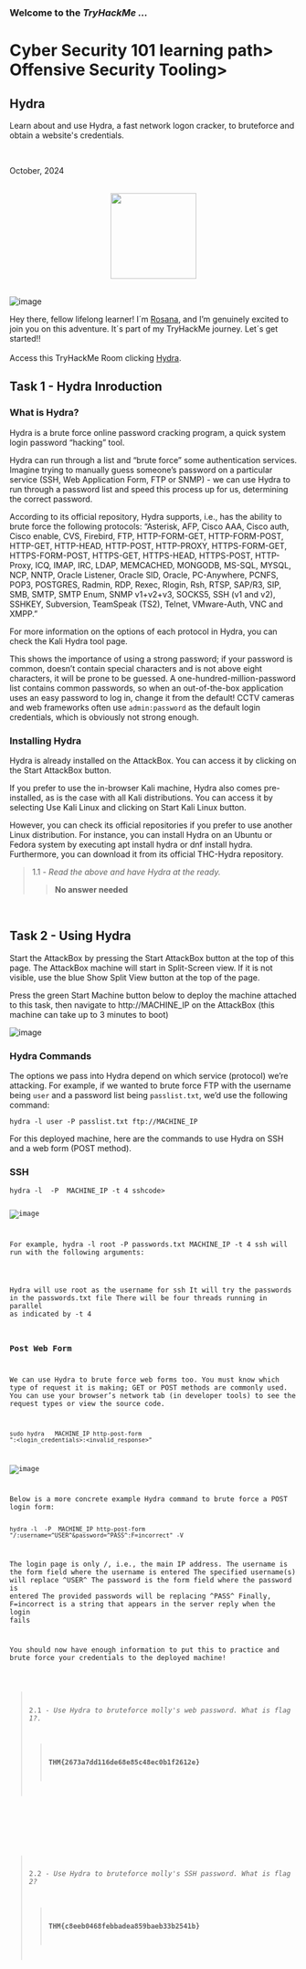 <h3> Welcome to the <em>TryHackMe ...</em></h3>
<h1>Cyber Security 101 learning path> Offensive Security Tooling></h1>
<h2>Hydra</h2>
<p>Learn about and use Hydra, a fast network logon cracker, to bruteforce and obtain a website's credentials.</p><br>
<p>October, 2024<br></p><br>


<div style="display: flex; justify-content: center; align-items: center;">
    <img src="https://github.com/user-attachments/assets/cd7a3490-73c1-4b20-8622-63942211fa83" width="150px" height="150px"/>
</div>
<br>

![image](https://github.com/user-attachments/assets/001f7975-33ea-4ca2-8a1f-e217aedf0778)



<p>Hey there, fellow lifelong learner! I´m <a href="https://www.linkedin.com/in/rosanafssantos/">Rosana</a>, and I’m genuinely excited to join you on this adventure. It´s part of my TryHackMe journey. Let´s get started!!<br><br>
Access this TryHackMe Room clicking <a href="https://tryhackme.com/r/room/hydra">Hydra</a>.</p>

<h2>Task 1 - Hydra Inroduction</h2>
<h3>What is Hydra?</h3>

<p>Hydra is a brute force online password cracking program, a quick system login password “hacking” tool.<br>

Hydra can run through a list and “brute force” some authentication services. Imagine trying to manually guess someone’s password on a particular service (SSH, Web Application Form, FTP or SNMP) - we can use Hydra to run through a password list and speed this process up for us, determining the correct password.<br>

According to its official repository, Hydra supports, i.e., has the ability to brute force the following protocols: “Asterisk, AFP, Cisco AAA, Cisco auth, Cisco enable, CVS, Firebird, FTP, HTTP-FORM-GET, HTTP-FORM-POST, HTTP-GET, HTTP-HEAD, HTTP-POST, HTTP-PROXY, HTTPS-FORM-GET, HTTPS-FORM-POST, HTTPS-GET, HTTPS-HEAD, HTTPS-POST, HTTP-Proxy, ICQ, IMAP, IRC, LDAP, MEMCACHED, MONGODB, MS-SQL, MYSQL, NCP, NNTP, Oracle Listener, Oracle SID, Oracle, PC-Anywhere, PCNFS, POP3, POSTGRES, Radmin, RDP, Rexec, Rlogin, Rsh, RTSP, SAP/R3, SIP, SMB, SMTP, SMTP Enum, SNMP v1+v2+v3, SOCKS5, SSH (v1 and v2), SSHKEY, Subversion, TeamSpeak (TS2), Telnet, VMware-Auth, VNC and XMPP.”<br>

For more information on the options of each protocol in Hydra, you can check the Kali Hydra tool page.<br>

This shows the importance of using a strong password; if your password is common, doesn’t contain special characters and is not above eight characters, it will be prone to be guessed. A one-hundred-million-password list contains common passwords, so when an out-of-the-box application uses an easy password to log in, change it from the default! CCTV cameras and web frameworks often use <code>admin:password</code> as the default login credentials, which is obviously not strong enough.</p>

<h3>Installing Hydra</h3>
<p>Hydra is already installed on the AttackBox. You can access it by clicking on the Start AttackBox button.<br>

If you prefer to use the in-browser Kali machine, Hydra also comes pre-installed, as is the case with all Kali distributions. You can access it by selecting Use Kali Linux and clicking on Start Kali Linux button.<br>

However, you can check its official repositories if you prefer to use another Linux distribution. For instance, you can install Hydra on an Ubuntu or Fedora system by executing apt install hydra or dnf install hydra. Furthermore, you can download it from its official THC-Hydra repository.</p>

> 1.1 - <em>Read the above and have Hydra at the ready.</em><br>
>> <strong>No answer needed</strong><br>
<p><br></p>

<h2>Task 2 - Using Hydra</h2>
<p>Start the AttackBox by pressing the Start AttackBox button at the top of this page. The AttackBox machine will start in Split-Screen view. If it is not visible, use the blue Show Split View button at the top of the page.<br>

Press the green Start Machine button below to deploy the machine attached to this task, then navigate to http://MACHINE_IP on the AttackBox (this machine can take up to 3 minutes to boot)</p>

![image](https://github.com/user-attachments/assets/f1b7475f-06c6-4386-b361-774cd3e96186)

<h3>Hydra Commands</h3>
<p>The options we pass into Hydra depend on which service (protocol) we’re attacking. For example, if we wanted to brute force FTP with the username being <code>user</code> and a password list being <code>passlist.txt</code>, we’d use the following command:

<code>hydra -l user -P passlist.txt ftp://MACHINE_IP</code>

For this deployed machine, here are the commands to use Hydra on SSH and a web form (POST method).</p>

<h3>SSH</h3>
<code>hydra -l <username> -P <full path to pass> MACHINE_IP -t 4 ssh</full>code>

![image](https://github.com/user-attachments/assets/6257b453-1d5f-4e57-9de8-688b7cce893d)

<p>For example, hydra -l root -P passwords.txt MACHINE_IP -t 4 ssh will run with the following arguments:</p>

Hydra will use root as the username for ssh
It will try the passwords in the passwords.txt file
There will be four threads running in parallel as indicated by -t 4

<h3>Post Web Form</h3>
<p>We can use Hydra to brute force web forms too. You must know which type of request it is making; GET or POST methods are commonly used. You can use your browser’s network tab (in developer tools) to see the request types or view the source code.<br>

<code>sudo hydra <username> <wordlist> MACHINE_IP http-post-form "<path>:<login_credentials>:<invalid_response>"</code></p>


![image](https://github.com/user-attachments/assets/feaefc6d-8364-44e1-acd0-7a425a50d41a)

<p>Below is a more concrete example Hydra command to brute force a POST login form:

<code>hydra -l <username> -P <wordlist> MACHINE_IP http-post-form "/:username=^USER^&password=^PASS^:F=incorrect" -V</code></p>

The login page is only /, i.e., the main IP address.
The username is the form field where the username is entered
The specified username(s) will replace ^USER^
The password is the form field where the password is entered
The provided passwords will be replacing ^PASS^
Finally, F=incorrect is a string that appears in the server reply when the login fails

<p>You should now have enough information to put this to practice and brute force your credentials to the deployed machine!</p>

> 2.1 - <em>Use Hydra to bruteforce molly's web password. What is flag 1?.</em><br>
>> <strong>THM{2673a7dd116de68e85c48ec0b1f2612e}</strong><br>
<p><br></p>

> 2.2 - <em>Use Hydra to bruteforce molly's SSH password. What is flag 2?</em><br>
>> <strong>THM{c8eeb0468febbadea859baeb33b2541b}</strong><br>
<p><br></p>

















